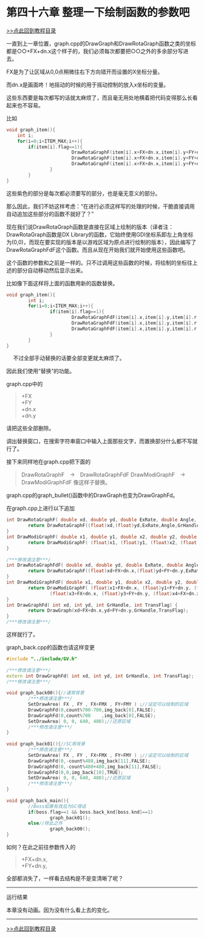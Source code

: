 # 第四十六章 整理一下绘制函数的参数吧

[>>点此回到教程目录](pro_doc.md)

一直到上一章位置，graph.cpp的DrawGraph和DrawRotaGraph函数之类的坐标都是○○+FX+dn.x这个样子的，我们必须每次都要把○○之外的多余部分写进去。

FX是为了让区域从0,0点稍微往右下方向错开而设置的X坐标分量。

而dn.x是画面咚！地摇动的时候的用于摇动控制的放入x坐标的变量。

这些东西要是每次都写的话就太麻烦了，而且毫无用处地横着把代码变得那么长看起来也不容易。

比如
```cpp
void graph_item(){
	int i;
	for(i=0;i<ITEM_MAX;i++){
		if(item[i].flag==1){
                        DrawRotaGraphF(item[i].x+FX+dn.x,item[i].y+FY+dn.y,item[i].r.....);
                        DrawRotaGraphF(item[i].x+FX+dn.x,item[i].y+FY+dn.y,item[i].r.....);
                        DrawRotaGraphF(item[i].x+FX+dn.x,item[i].y+FY+dn.y,item[i].r.....);
                }
        }
}
```
这些紫色的部分是每次都必须要写的部分，也是毫无意义的部分。

那么因此，我们不妨这样考虑：“在进行必须这样写的处理的时候，干脆直接调用自动追加这些部分的函数不就好了？”

现在我们说DrawRotaGraph函数是直接在区域上绘制的版本（译者注：DrawRotaGraph函数是DX Library的函数，它始终使用GDI坐标系即左上角坐标为(0,0)，而现在要实现的版本是以游戏区域为原点进行绘制的版本），因此编写了DrawRotaGraphFdF这个函数。而且从现在开始我们就开始使用这些函数吧。

这个函数的参数和之前是一样的。只不过调用这些函数的时候，将绘制的坐标往上述的部分自动移动然后显示出来。

比如像下面这样将上面的函数用新的函数替换。
```cpp
void graph_item(){
        int i;
        for(i=0;i<ITEM_MAX;i++){
                if(item[i].flag==1){
                        DrawRotaGraphFdF(item[i].x,item[i].y,item[i].r....);
                        DrawRotaGraphFdF(item[i].x,item[i].y,item[i].r....);
                        DrawRotaGraphFdF(item[i].x,item[i].y,item[i].r....);
                }
        }
}
```
　 不过全部手动替换的话要全部变更就太麻烦了。

因此我们使用“替换”的功能。

graph.cpp中的

>+FX  
>+FY  
>+dn.x  
>+dn.y  

请把这些全部删除。

调出替换窗口，在搜索字符串窗口中输入上面那些文字，而置换部分什么都不写就行了。

接下来同样地在graph.cpp把下面的

>DrawRotaGraphF　→　DrawRotaGraphFdF
>DrawModiGraphF　→　DrawModiGraphFdF
像这样子替换。

graph.cpp的graph_bullet()函数中的DrawGraph也变为DrawGraphFd。

在graph.cpp上进行以下追加
```cpp
int DrawRotaGraphF( double xd, double yd, double ExRate, double Angle, int GrHandle, int TransFlag, int TurnFlag = FALSE  ) {
        return DrawRotaGraphF((float)xd,(float)yd,ExRate,Angle,GrHandle,TransFlag,TurnFlag);
}
int DrawModiGraphF( double x1, double y1, double x2, double y2, double x3, double y3, double x4, double y4, int GrHandle, int TransFlag ){
        return DrawModiGraphF( (float)x1, (float)y1, (float)x2, (float)y2, (float)x3, (float)y3, (float)x4, (float)y4, GrHandle, TransFlag ) ;
}
 
/***修改请注意***/
int DrawRotaGraphFdF( double xd, double yd, double ExRate, double Angle, int GrHandle, int TransFlag, int TurnFlag = FALSE  ) {
        return DrawRotaGraphF((float)xd+FX+dn.x,(float)yd+FY+dn.y,ExRate,Angle,GrHandle,TransFlag,TurnFlag);
}
int DrawModiGraphFdF( double x1, double y1, double x2, double y2, double x3, double y3, double x4, double y4, int GrHandle, int TransFlag ){
        return DrawModiGraphF( (float)x1+FX+dn.x, (float)y1+FY+dn.y, (float)x2+FX+dn.x, (float)y2+FY+dn.y, 
                (float)x3+FX+dn.x, (float)y3+FY+dn.y, (float)x4+FX+dn.x, (float)y4+FY+dn.y, GrHandle, TransFlag ) ;
}
int DrawGraphFd( int xd, int yd, int GrHandle, int TransFlag) {
        return DrawGraph(xd+FX+dn.x,yd+FY+dn.y,GrHandle,TransFlag);
}
/***修改请注意***/
```
这样就行了。

graph_back.cpp的函数也请这样变更
```cpp
#include "../include/GV.h"
 
/***修改请注意***/
extern int DrawGraphFd( int xd, int yd, int GrHandle, int TransFlag);
/***修改请注意***/
 
void graph_back00(){//通常背景
        /***修改请注意***/
        SetDrawArea( FX , FY , FX+FMX , FY+FMY ) ;//设定可以绘制的区域
        DrawGraphFd(0,count%700-700,img_back[0],FALSE);
        DrawGraphFd(0,count%700    ,img_back[0],FALSE);
        SetDrawArea( 0, 0, 640, 480);//还原区域
        /***修改请注意***/
}
 
void graph_back01(){//SC用背景
        /***修改请注意***/
        SetDrawArea( FX , FY , FX+FMX , FY+FMY ) ;//设定可以绘制的区域
        DrawGraphFd(0,-count%480,img_back[11],FALSE);
        DrawGraphFd(0,-count%480+480,img_back[11],FALSE);
        DrawGraphFd(0,0,img_back[10],TRUE);
        SetDrawArea( 0, 0, 640, 480);//还原区域
        /***修改请注意***/
}
 
void graph_back_main(){
        //Boss如果有效且为SC得话
        if(boss.flag==1 && boss.back_knd[boss.knd]==1)
                graph_back01();
        else//除此之外
                graph_back00();
}
```
如何？在此之前往参数传入的

>+FX+dn.x,  
>+FY+dn.y,  

全部都消失了，一样看去结构是不是变清晰了呢？

---
运行结果

本章没有动画。因为没有什么看上去的变化。

---
[>>点此回到教程目录](pro_doc.md)